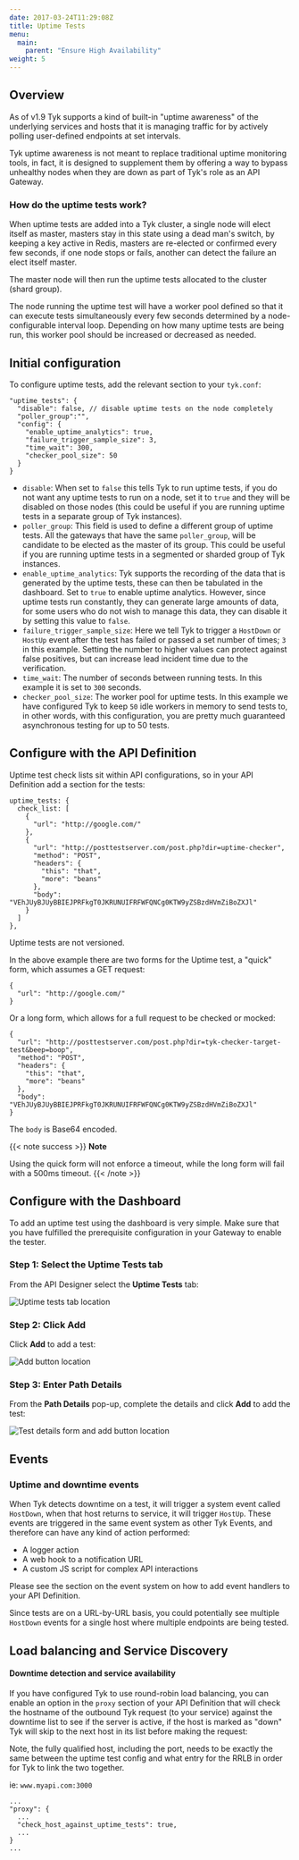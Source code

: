 ```yaml
---
date: 2017-03-24T11:29:08Z
title: Uptime Tests
menu:
  main:
    parent: "Ensure High Availability"
weight: 5
---
```


## Overview

As of v1.9 Tyk supports a kind of built-in "uptime awareness" of the underlying services and hosts that it is managing traffic for by actively polling user-defined endpoints at set intervals.

Tyk uptime awareness is not meant to replace traditional uptime monitoring tools, in fact, it is designed to supplement them by offering a way to bypass unhealthy nodes when they are down as part of Tyk's role as an API Gateway.

### How do the uptime tests work?

When uptime tests are added into a Tyk cluster, a single node will elect itself as master, masters stay in this state using a dead man's switch, by keeping a key active in Redis, masters are re-elected or confirmed every few seconds, if one node stops or fails, another can detect the failure an elect itself master.

The master node will then run the uptime tests allocated to the cluster (shard group).

The node running the uptime test will have a worker pool defined so that it can execute tests simultaneously every few seconds determined by a node-configurable interval loop. Depending on how many uptime tests are being run, this worker pool should be increased or decreased as needed.

## Initial configuration

To configure uptime tests, add the relevant section to your `tyk.conf`:

```{.copyWrapper}
"uptime_tests": {
  "disable": false, // disable uptime tests on the node completely
  "poller_group":"",
  "config": {
    "enable_uptime_analytics": true,
    "failure_trigger_sample_size": 3,
    "time_wait": 300,
    "checker_pool_size": 50
  }
}
```

*   `disable`: When set to `false` this tells Tyk to run uptime tests, if you do not want any uptime tests to run on a node, set it to `true` and they will be disabled on those nodes (this could be useful if you are running uptime tests in a separate group of Tyk instances).
*   `poller_group`: This field is used to define a different group of uptime tests. All the gateways that have the same `poller_group`, will be candidate to be elected as the master of its group. This could be useful if you are running uptime tests in a segmented or sharded group of Tyk instances.
*   `enable_uptime_analytics`: Tyk supports the recording of the data that is generated by the uptime tests, these can then be tabulated in the dashboard. Set to `true` to enable uptime analytics. However, since uptime tests run constantly, they can generate large amounts of data, for some users who do not wish to manage this data, they can disable it by setting this value to `false`.
*   `failure_trigger_sample_size`: Here we tell Tyk to trigger a `HostDown` or `HostUp` event after the test has failed or passed a set number of times; `3` in this example. Setting the number to higher values can protect against false positives, but can increase lead incident time due to the verification.
*   `time_wait`: The number of seconds between running tests. In this example it is set to `300` seconds.
*   `checker_pool_size`: The worker pool for uptime tests. In this example we have configured Tyk to keep `50` idle workers in memory to send tests to, in other words, with this configuration, you are pretty much guaranteed asynchronous testing for up to 50 tests.

## Configure with the API Definition

Uptime test check lists sit within API configurations, so in your API Definition add a section for the tests:

```{.copyWrapper}
uptime_tests: {
  check_list: [
    {
      "url": "http://google.com/"
    },
    {
      "url": "http://posttestserver.com/post.php?dir=uptime-checker",
      "method": "POST",
      "headers": {
        "this": "that",
        "more": "beans"
      },
      "body": "VEhJUyBJUyBBIEJPRFkgT0JKRUNUIFRFWFQNCg0KTW9yZSBzdHVmZiBoZXJl"
    }
  ]
},
```

Uptime tests are not versioned.

In the above example there are two forms for the Uptime test, a "quick" form, which assumes a GET request:

```
{
  "url": "http://google.com/"
}
```

Or a long form, which allows for a full request to be checked or mocked:

```
{
  "url": "http://posttestserver.com/post.php?dir=tyk-checker-target-test&beep=boop",
  "method": "POST",
  "headers": {
    "this": "that",
    "more": "beans"
  },
  "body": "VEhJUyBJUyBBIEJPRFkgT0JKRUNUIFRFWFQNCg0KTW9yZSBzdHVmZiBoZXJl"
}
```

The `body` is Base64 encoded.

{{< note success >}}
**Note**  

Using the quick form will not enforce a timeout, while the long form will fail with a 500ms timeout.
{{< /note >}}


## Configure with the Dashboard

To add an uptime test using the dashboard is very simple. Make sure that you have fulfilled the prerequisite configuration in your Gateway to enable the tester.

### Step 1: Select the Uptime Tests tab

From the API Designer select the **Uptime Tests** tab:

![Uptime tests tab location](/docs/img/2.10/uptime_tests.png)

### Step 2: Click Add

Click **Add** to add a test:

![Add button location](/docs/img/2.10/uptime_test_add.png)

### Step 3: Enter Path Details

From the **Path Details** pop-up, complete the details and click **Add** to add the test:

![Test details form and add button location](/docs/img/2.10/uptime_test_path_details.png)

## Events

### Uptime and downtime events

When Tyk detects downtime on a test, it will trigger a system event called `HostDown`, when that host returns to service, it will trigger `HostUp`. These events are triggered in the same event system as other Tyk Events, and therefore can have any kind of action performed:

*   A logger action
*   A web hook to a notification URL
*   A custom JS script for complex API interactions

Please see the section on the event system on how to add event handlers to your API Definition.

Since tests are on a URL-by-URL basis, you could potentially see multiple `HostDown` events for a single host where multiple endpoints are being tested.

## Load balancing and Service Discovery

#### Downtime detection and service availability

If you have configured Tyk to use round-robin load balancing, you can enable an option in the `proxy` section of your API Definition that will check the hostname of the outbound Tyk request (to your service) against the downtime list to see if the server is active, if the host is marked as "down" Tyk will skip to the next host in its list before making the request:

Note, the fully qualified host, including the port, needs to be exactly the same between the uptime test config and what entry for the RRLB in order for Tyk to link the two together.

ie: `www.myapi.com:3000`

```
...
"proxy": {
  ...
  "check_host_against_uptime_tests": true,
  ...
}
...
```
